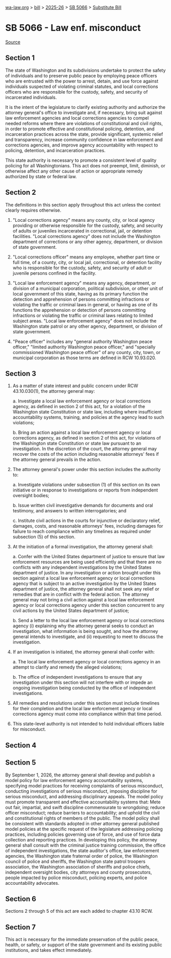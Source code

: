 [wa-law.org](/) > [bill](/bill/) > [2025-26](/bill/2025-26/) > [SB 5066](/bill/2025-26/sb/5066/) > [Substitute Bill](/bill/2025-26/sb/5066/S/)

# SB 5066 - Law enf. misconduct

[Source](http://lawfilesext.leg.wa.gov/biennium/2025-26/Pdf/Bills/Senate%20Bills/5066-S.pdf)

## Section 1
The state of Washington and its subdivisions undertake to protect the safety of individuals and to preserve public peace by employing peace officers who are entrusted with the power to arrest, detain, and use force against individuals suspected of violating criminal statutes, and local corrections officers who are responsible for the custody, safety, and security of incarcerated individuals.

It is the intent of the legislature to clarify existing authority and authorize the attorney general's office to investigate and, if necessary, bring suit against law enforcement agencies and local corrections agencies to compel needed reforms where there are violations of constitutional and civil rights, in order to promote effective and constitutional policing, detention, and incarceration practices across the state, provide significant, systemic relief and transparency, increase community confidence in law enforcement and corrections agencies, and improve agency accountability with respect to policing, detention, and incarceration practices.

This state authority is necessary to promote a consistent level of quality policing for all Washingtonians. This act does not preempt, limit, diminish, or otherwise affect any other cause of action or appropriate remedy authorized by state or federal law.

## Section 2
The definitions in this section apply throughout this act unless the context clearly requires otherwise.

1. "Local corrections agency" means any county, city, or local agency providing or otherwise responsible for the custody, safety, and security of adults or juveniles incarcerated in correctional, jail, or detention facilities. "Local corrections agency" does not include the Washington department of corrections or any other agency, department, or division of state government.

2. "Local corrections officer" means any employee, whether part time or full time, of a county, city, or local jail, correctional, or detention facility who is responsible for the custody, safety, and security of adult or juvenile persons confined in the facility.

3. "Local law enforcement agency" means any agency, department, or division of a municipal corporation, political subdivision, or other unit of local government of this state, having as its primary function the detection and apprehension of persons committing infractions or violating the traffic or criminal laws in general, or having as one of its functions the apprehension or detection of persons committing infractions or violating the traffic or criminal laws relating to limited subject areas. "Local law enforcement agency" does not include the Washington state patrol or any other agency, department, or division of state government.

4. "Peace officer" includes any "general authority Washington peace officer," "limited authority Washington peace officer," and "specially commissioned Washington peace officer" of any county, city, town, or municipal corporation as those terms are defined in RCW 10.93.020.

## Section 3
1. As a matter of state interest and public concern under RCW 43.10.030(1), the attorney general may:

    a. Investigate a local law enforcement agency or local corrections agency, as defined in section 2 of this act, for a violation of the Washington state Constitution or state law, including where insufficient accountability systems, training, and policies at the agency lead to such violations;

    b. Bring an action against a local law enforcement agency or local corrections agency, as defined in section 2 of this act, for violations of the Washington state Constitution or state law pursuant to an investigation. In the discretion of the court, the attorney general may recover the costs of the action including reasonable attorneys' fees if the attorney general prevails in the action.

2. The attorney general's power under this section includes the authority to:

    a. Investigate violations under subsection (1) of this section on its own initiative or in response to investigations or reports from independent oversight bodies;

    b. Issue written civil investigative demands for documents and oral testimony, and answers to written interrogatories; and

    c. Institute civil actions in the courts for injunctive or declaratory relief, damages, costs, and reasonable attorneys' fees, including damages for failure to reach compliance within any timelines as required under subsection (5) of this section.

3. At the initiation of a formal investigation, the attorney general shall:

    a. Confer with the United States department of justice to ensure that law enforcement resources are being used efficiently and that there are no conflicts with any independent investigations by the United States department of justice. In any investigation or action brought under this section against a local law enforcement agency or local corrections agency that is subject to an active investigation by the United States department of justice, the attorney general shall not seek any relief or remedies that are in conflict with the federal action. The attorney general may not bring a civil action against a local law enforcement agency or local corrections agency under this section concurrent to any civil actions by the United States department of justice;

    b. Send a letter to the local law enforcement agency or local corrections agency (i) explaining why the attorney general seeks to conduct an investigation, what information is being sought, and how the attorney general intends to investigate, and (ii) requesting to meet to discuss the investigation.

4. If an investigation is initiated, the attorney general shall confer with:

    a. The local law enforcement agency or local corrections agency in an attempt to clarify and remedy the alleged violations;

    b. The office of independent investigations to ensure that any investigation under this section will not interfere with or impede an ongoing investigation being conducted by the office of independent investigations.

5. All remedies and resolutions under this section must include timelines for their completion and the local law enforcement agency or local corrections agency must come into compliance within that time period.

6. This state-level authority is not intended to hold individual officers liable for misconduct.

## Section 4
## Section 5
By September 1, 2026, the attorney general shall develop and publish a model policy for law enforcement agency accountability systems, specifying model practices for receiving complaints of serious misconduct, conducting investigations of serious misconduct, imposing discipline for serious misconduct, and addressing disciplinary appeals. The model policy must promote transparent and effective accountability systems that: Mete out fair, impartial, and swift discipline commensurate to wrongdoing; reduce officer misconduct; reduce barriers to accountability; and uphold the civil and constitutional rights of members of the public. The model policy shall be consistent with standards adopted in other attorney general published model policies at the specific request of the legislature addressing policing practices, including policies governing use of force, and use of force data collection and reporting practices. In developing this policy, the attorney general shall consult with the criminal justice training commission, the office of independent investigations, the state auditor's office, law enforcement agencies, the Washington state fraternal order of police, the Washington council of police and sheriffs, the Washington state patrol troopers association, the Washington association of sheriffs and police chiefs, independent oversight bodies, city attorneys and county prosecutors, people impacted by police misconduct, policing experts, and police accountability advocates.

## Section 6
Sections 2 through 5 of this act are each added to chapter 43.10 RCW.

## Section 7
This act is necessary for the immediate preservation of the public peace, health, or safety, or support of the state government and its existing public institutions, and takes effect immediately.
